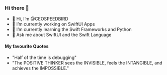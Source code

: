 ### Hi there 👋
- 👋 Hi, I’m @CEOSPEEDBIRD
- 🔭 I’m currently working on SwiftUI Apps
- 🌱 I’m currently learning the Swift Frameworks and Python
- 💬 Ask me about SwiftUI and the Swift Language
<!--
**CEOSPEEDBIRD/CEOSPEEDBIRD** is a ✨ _special_ ✨ repository because its `README.md` (this file) appears on your GitHub profile.

Here are some ideas to get you started:

- 🔭 I’m currently working on ...
- 🌱 I’m currently learning ...
- 👯 I’m looking to collaborate on ...
- 🤔 I’m looking for help with ...
- 💬 Ask me about ...
- 📫 How to reach me: ...
- 😄 Pronouns: ...
- ⚡ Fun fact: ...
-->

#### My favourite Quotes
- "Half of the time is debugging"
- "The POSITIVE THINKER sees the INVISIBLE, feels the INTANGIBLE, and achieves the IMPOSSIBLE."
